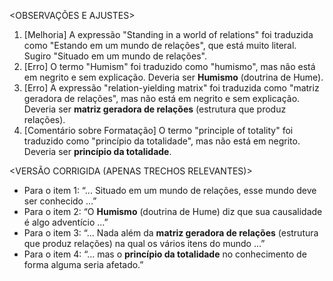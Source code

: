 <OBSERVAÇÕES E AJUSTES>
1. [Melhoria] A expressão "Standing in a world of relations" foi traduzida como "Estando em um mundo de relações", que está muito literal. Sugiro "Situado em um mundo de relações".
2. [Erro] O termo "Humism" foi traduzido como "humismo", mas não está em negrito e sem explicação. Deveria ser **Humismo** (doutrina de Hume).
3. [Erro] A expressão "relation-yielding matrix" foi traduzida como "matriz geradora de relações", mas não está em negrito e sem explicação. Deveria ser **matriz geradora de relações** (estrutura que produz relações).
4. [Comentário sobre Formatação] O termo "principle of totality" foi traduzido como "princípio da totalidade", mas não está em negrito. Deveria ser **princípio da totalidade**.

<VERSÃO CORRIGIDA (APENAS TRECHOS RELEVANTES)>
- Para o item 1: “... Situado em um mundo de relações, esse mundo deve ser conhecido ...”
- Para o item 2: “O **Humismo** (doutrina de Hume) diz que sua causalidade é algo adventício ...”
- Para o item 3: “... Nada além da **matriz geradora de relações** (estrutura que produz relações) na qual os vários itens do mundo ...”
- Para o item 4: “... mas o **princípio da totalidade** no conhecimento de forma alguma seria afetado.”
